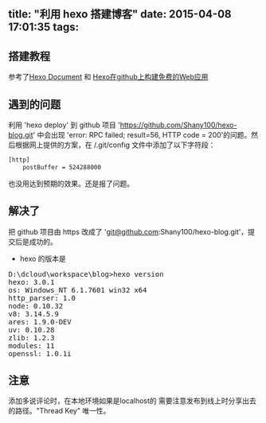 title: "利用 hexo 搭建博客"
date: 2015-04-08 17:01:35
tags:
---

## 搭建教程
参考了[Hexo Document](http://hexo.io/docs/) 和 [Hexo在github上构建免费的Web应用](http://blog.fens.me/hexo-blog-github/)


## 遇到的问题
利用 'hexo deploy' 到 github 项目 'https://github.com/Shany100/hexo-blog.git' 中会出现 'error: RPC failed; result=56, HTTP code = 200'的问题。然后根据网上提供的方案，在 /.git/config 文件中添加了以下字符段：
``` bash
[http]
	postBuffer = 524288000
```
也没用达到预期的效果。还是报了问题。

## 解决了
把 github 项目由 https 改成了 'git@github.com:Shany100/hexo-blog.git'，提交后是成功的。
- hexo 的版本是
<pre>
D:\dcloud\workspace\blog>hexo version
hexo: 3.0.1
os: Windows_NT 6.1.7601 win32 x64
http_parser: 1.0
node: 0.10.32
v8: 3.14.5.9
ares: 1.9.0-DEV
uv: 0.10.28
zlib: 1.2.3
modules: 11
openssl: 1.0.1i
</pre>

## 注意
添加多说评论时，在本地环境如果是localhost的 需要注意发布到线上时分享出去的路径。"Thread Key" 唯一性。
